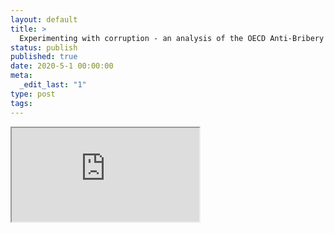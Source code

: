 ```yaml
---
layout: default
title: >
  Experimenting with corruption - an analysis of the OECD Anti-Bribery Convention through the lens of experimentalism
status: publish
published: true
date: 2020-5-1 00:00:00
meta:
  _edit_last: "1"
type: post
tags:
---
```

<div  id="qrcode"></div>
<div>
<iframe src="https://researchers.mq.edu.au/en/publications/experimenting-with-corruption-an-analysis-of-the-oecd-anti-briber">
</iframe>
</div>

<script type="text/javascript" src="/js/qr/qrcode.js"></script>
<script type="text/javascript">
new QRCode(document.getElementById("qrcode"), "https://researchers.mq.edu.au/en/publications/experimenting-with-corruption-an-analysis-of-the-oecd-anti-briber");
</script>
        
